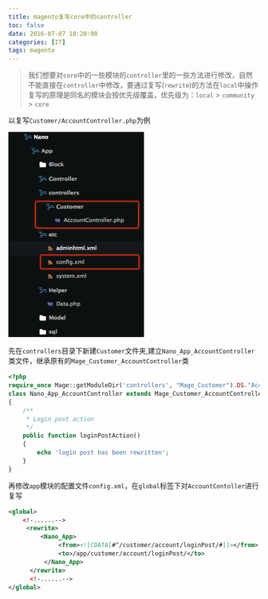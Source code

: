 ```yaml
---
title: magento复写core中的controller
toc: false
date: 2016-07-07 18:20:00
categories: [IT]
tags: magento
---
```


>我们想要对`core`中的一些模块的`controller`里的一些方法进行修改，自然不能直接在`controller`中修改，要通过复写(`rewrite`)的方法在`local`中操作
>复写的原理是同名的模块会按优先级覆盖，优先级为：`local` > `community` > `core`

以复写`Customer/AccountController.php`为例

![](magento-rewrite-core-controller/1468163108242.png)


<!--more-->

先在`controllers`目录下新建`Customer`文件夹,建立`Nano_App_AccountController`类文件，继承原有的`Mage_Customer_AccountController`类

``` php app/code/local/Nano/App/controllers/Customer/AccountController.php
<?php
require_once Mage::getModuleDir('controllers', "Mage_Customer").DS."AccountController.php";
class Nano_App_AccountController extends Mage_Customer_AccountController
{
    /**
     * Login post action
     */
    public function loginPostAction()
    {
        echo 'login post has been rewritten';
    }
}
```

再修改`app`模块的配置文件`config.xml`，在`global`标签下对`AccountContoller`进行复写

``` xml app/code/local/Nano/App/etc/config.xml
<global>
    <!-......-->
     <rewrite>
         <Nano_App>
              <from><![CDATA[#^/customer/account/loginPost/#]]></from>
              <to>/app/customer/account/loginPost/</to>
          </Nano_App>
      </rewrite>
      <!-......-->
</global>
```

